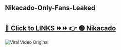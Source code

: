 
 ## Nikacado-Only-Fans-Leaked

# <h2><a href="https://clipsfans.com/Nikacado&ref=git">🔗 Click to LINKS ⏩⏩ 👉 🟢 Nikacado </a></h2>

<a href="https://clipsfans.com/Nikacado&ref=git" rel="nofollow" data-target="animated-image.originalLink"><img src="https://i.ibb.co.com/xMMVF88/686577567.gif" alt="Viral Video Original" style="max-width: 100%; display: inline-block;" data-target="animated-image.originalImage"></a>
